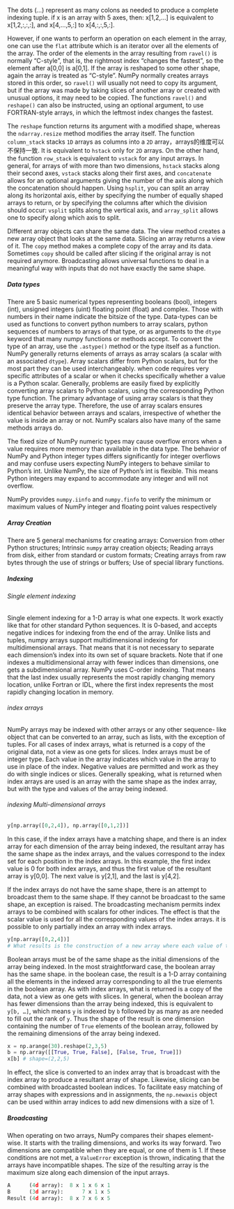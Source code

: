 The dots (...) represent as many colons as needed to produce a complete indexing tuple. if x is an array with 5 axes, then: x[1,2,...] is equivalent to x[1,2,:,:,:], and x[4,...,5,:] to x[4,:,:,5,:].

However, if one wants to perform an operation on each element in the array, one can use the `flat` attribute which is an iterator over all the elements of the array. The order of the elements in the array resulting from `ravel()` is normally “C-style”, that is, the rightmost index “changes the fastest”, so the element after a[0,0] is a[0,1]. If the array is reshaped to some other shape, again the array is treated as “C-style”. NumPy normally creates arrays stored in this order, so `ravel()` will usually not need to copy its argument, but if the array was made by taking slices of another array or created with unusual options, it may need to be copied. The functions `ravel()` and `reshape()` can also be instructed, using an optional argument, to use FORTRAN-style arrays, in which the leftmost index changes the fastest.

The `reshape` function returns its argument with a modified shape, whereas the `ndarray.resize` method modifies the array itself. The function `column_stack` stacks `1D` arrays as columns into a `2D` array，arrays的维度可以不保持一致. It is equivalent to `hstack` only for `2D` arrays. On the other hand, the function `row_stack` is equivalent to `vstack` for any input arrays. In general, for arrays of with more than two dimensions, `hstack` stacks along their second axes, `vstack` stacks along their first axes, and `concatenate` allows for an optional arguments giving the number of the axis along which the concatenation should happen.
Using `hsplit`, you can split an array along its horizontal axis, either by specifying the number of equally shaped arrays to return, or by specifying the columns after which the division should occur:
`vsplit` splits along the vertical axis, and `array_split` allows one to specify along which axis to split.

Different array objects can share the same data. The view method creates a new array object that looks at the same data. Slicing an array returns a view of it. The `copy` method makes a complete copy of the array and its data.
Sometimes `copy` should be called after slicing if the original array is not required anymore. 
Broadcasting allows universal functions to deal in a meaningful way with inputs that do not have exactly the same shape.

##### Data types

There are 5 basic numerical types representing booleans (bool), integers (int), unsigned integers (uint) floating point (float) and complex. Those with numbers in their name indicate the bitsize of the type. Data-types can be used as functions to convert python numbers to array scalars, python sequences of numbers to arrays of that type, or as arguments to the `dtype` keyword that many numpy functions or methods accept. To convert the type of an array, use the `.astype()` method  or the type itself as a function. NumPy generally returns elements of arrays as array scalars (a scalar with an associated `dtype`). Array scalars differ from Python scalars, but for the most part they can be used interchangeably. when code requires very specific attributes of a scalar or when it checks specifically whether a value is a Python scalar. Generally, problems are easily fixed by explicitly converting array scalars to Python scalars, using the corresponding Python type function. The primary advantage of using array scalars is that they preserve the array type. Therefore, the use of array scalars ensures identical behavior between arrays and scalars, irrespective of whether the value is inside an array or not. NumPy scalars also have many of the same methods arrays do.

The fixed size of NumPy numeric types may cause overflow errors when a value requires more memory than available in the data type. The behavior of NumPy and Python integer types differs significantly for integer overflows and may confuse users expecting NumPy integers to behave similar to Python’s int. Unlike NumPy, the size of Python’s int is flexible. This means Python integers may expand to accommodate any integer and will not overflow.

NumPy provides `numpy.iinfo` and `numpy.finfo` to verify the minimum or maximum values of NumPy integer and floating point values respectively

##### Array Creation

There are 5 general mechanisms for creating arrays: Conversion from other Python structures; Intrinsic `numpy` array creation objects; Reading arrays from disk, either from standard or custom formats; Creating arrays from raw bytes through the use of strings or buffers; Use of special library functions.

##### Indexing

###### Single element indexing

Single element indexing for a 1-D array is what one expects. It work exactly like that for other standard Python sequences. It is 0-based, and accepts negative indices for indexing from the end of the array. Unlike lists and tuples, numpy arrays support multidimensional indexing for multidimensional arrays. That means that it is not necessary to separate each dimension’s index into its own set of square brackets. Note that if one indexes a multidimensional array with fewer indices than dimensions, one gets a subdimensional array.  NumPy uses C-order indexing. That means that the last index usually represents the most rapidly changing memory location, unlike Fortran or IDL, where the first index represents the most rapidly changing location in memory.

###### index arrays

NumPy arrays may be indexed with other arrays or any other sequence- like object that can be converted to an array, such as lists, with the exception of tuples. For all cases of index arrays, what is returned is a copy of the original data, not a view as one gets for slices. Index arrays must be of integer type. Each value in the array indicates which value in the array to use in place of the index. Negative values are permitted and work as they do with single indices or slices. Generally speaking, what is returned when index arrays are used is an array with the same shape as the index array, but with the type and values of the array being indexed. 

###### indexing Multi-dimensional arrays

```python
y[np.array([0,2,4]), np.array([0,1,2])]
```

In this case, if the index arrays have a matching shape, and there is an index array for each dimension of the array being indexed, the resultant array has the same shape as the index arrays, and the values correspond to the index set for each position in the index arrays. In this example, the first index value is 0 for both index arrays, and thus the first value of the resultant array is y[0,0]. The next value is y[2,1], and the last is y[4,2].

If the index arrays do not have the same shape, there is an attempt to broadcast them to the same shape. If they cannot be broadcast to the same shape, an exception is raised. The broadcasting mechanism permits index arrays to be combined with scalars for other indices. The effect is that the scalar value is used for all the corresponding values of the index arrays. it is possible to only partially index an array with index arrays.

```python
y[np.array([0,2,4])]
# What results is the construction of a new array where each value of the index array selects one row from the array being indexed and the resultant array has the resulting shape
```

  Boolean arrays must be of the same shape as the initial dimensions of the array being indexed. In the most straightforward case, the boolean array has the same shape. in the boolean case, the result is a 1-D array containing all the elements in the indexed array corresponding to all the true elements in the boolean array. As with index arrays, what is returned is a copy of the data, not a view as one gets with slices. In general, when the boolean array has fewer dimensions than the array being indexed, this is equivalent to `y[b, …]`, which means `y` is indexed by `b` followed by as many as are needed to fill out the rank of `y`. Thus the shape of the result is one dimension containing the number of `True` elements of the boolean array, followed by the remaining dimensions of the array being indexed.

```python
x = np.arange(30).reshape(2,3,5)
b = np.array([[True, True, False], [False, True, True]])
x[b] # shape=(2,2,5) 
```

In effect, the slice is converted to an index array that is broadcast with the index array to produce a resultant array of shape. Likewise, slicing can be combined with broadcasted boolean indices. To facilitate easy matching of array shapes with expressions and in assignments, the `np.newaxis` object can be used within array indices to add new dimensions with a size of 1.

##### Broadcasting

When operating on two arrays, NumPy compares their shapes element-wise. It starts with the trailing dimensions, and works its way forward. Two dimensions are compatible when they are equal, or one of them is 1. If these conditions are not met, a `ValueError` exception is thrown, indicating that the arrays have incompatible shapes. The size of the resulting array is the maximum size along each dimension of the input arrays.

```python
A      (4d array):  8 x 1 x 6 x 1
B      (3d array):      7 x 1 x 5
Result (4d array):  8 x 7 x 6 x 5
```

